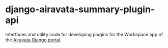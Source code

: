 # django-airavata-summary-plugin-api

Interfaces and utility code for developing plugins for the Workspace app of the
[Airavata Django portal](https://github.com/apache/airavata-django-portal).
